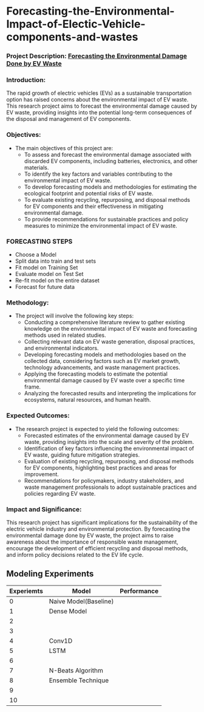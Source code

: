 # Forecasting-the-Environmental-Impact-of-Electic-Vehicle-components-and-wastes

### Project Description: [Forecasting the Environmental Damage Done by EV Waste]()

### Introduction:
The rapid growth of electric vehicles (EVs) as a sustainable transportation option has raised concerns about the environmental impact of EV waste. This research project aims to forecast the environmental damage caused by EV waste, providing insights into the potential long-term consequences of the disposal and management of EV components.

### Objectives:
- The main objectives of this project are:
  - To assess and forecast the environmental damage associated with discarded EV components, including batteries, electronics, and other materials.
  - To identify the key factors and variables contributing to the environmental impact of EV waste.
  - To develop forecasting models and methodologies for estimating the ecological footprint and potential risks of EV waste.
  - To evaluate existing recycling, repurposing, and disposal methods for EV components and their effectiveness in mitigating environmental damage.
  - To provide recommendations for sustainable practices and policy measures to minimize the environmental impact of EV waste.

### FORECASTING STEPS

- Choose a Model
- Split data into train and test sets
- Fit model on Training Set
- Evaluate model on Test Set
- Re-fit model on the entire dataset
- Forecast for future data

### Methodology:
- The project will involve the following key steps:
  - Conducting a comprehensive literature review to gather existing knowledge on the environmental impact of EV waste and forecasting methods used in related studies.
  - Collecting relevant data on EV waste generation, disposal practices, and environmental indicators.
  - Developing forecasting models and methodologies based on the collected data, considering factors such as EV market growth, technology advancements, and waste management practices.
  - Applying the forecasting models to estimate the potential environmental damage caused by EV waste over a specific time frame.
  - Analyzing the forecasted results and interpreting the implications for ecosystems, natural resources, and human health.

### Expected Outcomes:
- The research project is expected to yield the following outcomes:
  - Forecasted estimates of the environmental damage caused by EV waste, providing insights into the scale and severity of the problem.
  - Identification of key factors influencing the environmental impact of EV waste, guiding future mitigation strategies.
  - Evaluation of existing recycling, repurposing, and disposal methods for EV components, highlighting best practices and areas for improvement.
  - Recommendations for policymakers, industry stakeholders, and waste management professionals to adopt sustainable practices and policies regarding EV waste.

### Impact and Significance:
This research project has significant implications for the sustainability of the electric vehicle industry and environmental protection. By forecasting the environmental damage done by EV waste, the project aims to raise awareness about the importance of responsible waste management, encourage the development of efficient recycling and disposal methods, and inform policy decisions related to the EV life cycle.



## Modeling Experiments

| Experiemts | Model | Performance | 
| -----------| ------|------------ |
| 0 | Naive Model(Baseline) |
| 1 | Dense Model |
| 2 |
| 3 | 
| 4 | Conv1D |
| 5 | LSTM |
| 6 | 
| 7 | N-Beats Algorithm |
| 8 | Ensemble Technique |
| 9 |
| 10 | 
